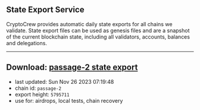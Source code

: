 ## State Export Service
CryptoCrew provides automatic daily state exports for all chains we validate. State export files can be used as genesis files and are a snapshot of the current blockchain state, including all validators, accounts, balances and delegations.

---
**Download: [passage-2 state export](https://dl.ccvalidators.com/SERVICE/passage/passage-2_export_5795711.json)**
---

- last updated: Sun Nov 26 2023 07:19:48
- chain id: `passage-2`
- export height: `5795711`
- use for: airdrops, local tests, chain recovery
